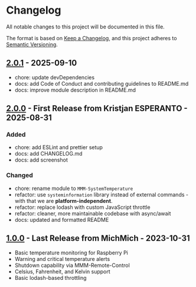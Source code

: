 # Changelog

All notable changes to this project will be documented in this file.

The format is based on [Keep a Changelog](https://keepachangelog.com/en/1.0.0/),
and this project adheres to [Semantic Versioning](https://semver.org/spec/v2.0.0.html).

## [2.0.1](https://github.com/KristjanESPERANTO/MMM-SystemTemperature/compare/v2.0.0...v2.0.1) - 2025-09-10

- chore: update devDependencies
- docs: add Code of Conduct and contributing guidelines to README.md
- docs: improve module description in README.md

## [2.0.0](https://github.com/KristjanESPERANTO/MMM-SystemTemperature/compare/v1.0.0...v2.0.0) - First Release from Kristjan ESPERANTO - 2025-08-31

### Added

- chore: add ESLint and prettier setup
- docs: add CHANGELOG.md
- docs: add screenshot

### Changed

- chore: rename module to `MMM-SystemTemperature`
- refactor: use `systeminformation` library instead of external commands - with that we are **platform-independent**.
- refactor: replace lodash with custom JavaScript throttle
- refactor: cleaner, more maintainable codebase with async/await
- docs: updated and formatted README

## [1.0.0](https://github.com/KristjanESPERANTO/MMM-SystemTemperature/releases/tag/v1.0.0) - Last Release from MichMich - 2023-10-31

- Basic temperature monitoring for Raspberry Pi
- Warning and critical temperature alerts
- Shutdown capability via MMM-Remote-Control
- Celsius, Fahrenheit, and Kelvin support
- Basic lodash-based throttling
